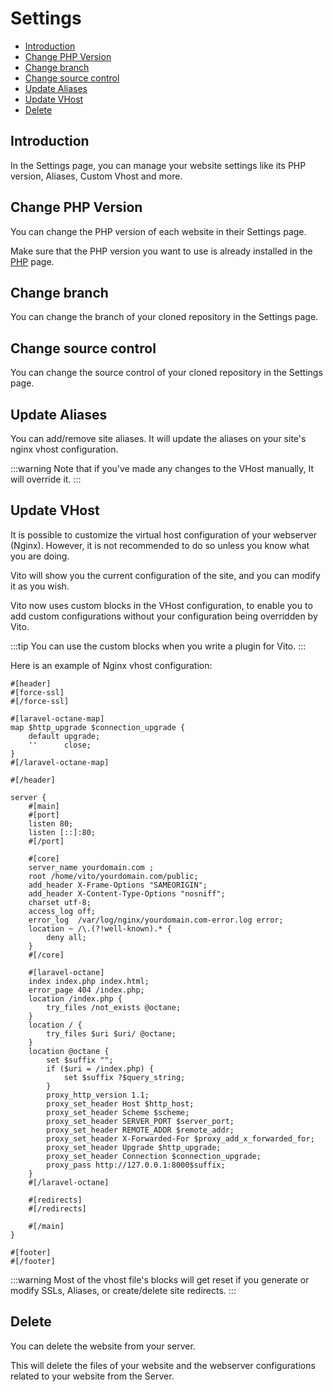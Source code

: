 # Settings

- [Introduction](#introduction)
- [Change PHP Version](#change-php-version)
- [Change branch](#change-branch)
- [Change source control](#change-source-control)
- [Update Aliases](#update-aliases)
- [Update VHost](#update-vhost)
- [Delete](#delete)

## Introduction

In the Settings page, you can manage your website settings like its PHP version, Aliases, Custom Vhost and more.

## Change PHP Version

You can change the PHP version of each website in their Settings page.

Make sure that the PHP version you want to use is already installed in the [PHP](../servers/php#install-and-uninstall)
page.

## Change branch

You can change the branch of your cloned repository in the Settings page.

## Change source control

You can change the source control of your cloned repository in the Settings page.

## Update Aliases

You can add/remove site aliases. It will update the aliases on your site's nginx vhost configuration.

:::warning
Note that if you've made any changes to the VHost manually, It will override it.
:::

## Update VHost

It is possible to customize the virtual host configuration of your webserver (Nginx). However, it is not recommended to
do so unless you know what you are doing.

Vito will show you the current configuration of the site, and you can modify it as you wish.

Vito now uses custom blocks in the VHost configuration, to enable you to add custom configurations without your configuration being overridden by Vito.

:::tip
You can use the custom blocks when you write a plugin for Vito.
:::

Here is an example of Nginx vhost configuration:

```nginx
#[header]
#[force-ssl]
#[/force-ssl]

#[laravel-octane-map]
map $http_upgrade $connection_upgrade {
    default upgrade;
    ''      close;
}
#[/laravel-octane-map]

#[/header]

server {
    #[main]
    #[port]
    listen 80;
    listen [::]:80;
    #[/port]

    #[core]
    server_name yourdomain.com ;
    root /home/vito/yourdomain.com/public;
    add_header X-Frame-Options "SAMEORIGIN";
    add_header X-Content-Type-Options "nosniff";
    charset utf-8;
    access_log off;
    error_log  /var/log/nginx/yourdomain.com-error.log error;
    location ~ /\.(?!well-known).* {
        deny all;
    }
    #[/core]

    #[laravel-octane]
    index index.php index.html;
    error_page 404 /index.php;
    location /index.php {
        try_files /not_exists @octane;
    }
    location / {
        try_files $uri $uri/ @octane;
    }
    location @octane {
        set $suffix "";
        if ($uri = /index.php) {
            set $suffix ?$query_string;
        }
        proxy_http_version 1.1;
        proxy_set_header Host $http_host;
        proxy_set_header Scheme $scheme;
        proxy_set_header SERVER_PORT $server_port;
        proxy_set_header REMOTE_ADDR $remote_addr;
        proxy_set_header X-Forwarded-For $proxy_add_x_forwarded_for;
        proxy_set_header Upgrade $http_upgrade;
        proxy_set_header Connection $connection_upgrade;
        proxy_pass http://127.0.0.1:8000$suffix;
    }
    #[/laravel-octane]

    #[redirects]
    #[/redirects]

    #[/main]
}

#[footer]
#[/footer]
```

:::warning
Most of the vhost file's blocks will get reset if you generate or modify SSLs, Aliases, or create/delete site redirects.
:::

## Delete

You can delete the website from your server.

This will delete the files of your website and the webserver configurations related to your website from the Server.
